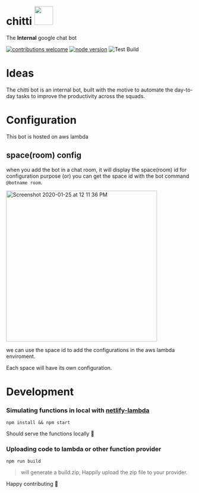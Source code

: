 # chitti <img src="https://user-images.githubusercontent.com/14071264/69639773-270ac980-1083-11ea-88a2-61675321cb4a.png" height="50px" width="50px">
The **Internal** google chat bot

[![contributions welcome](https://img.shields.io/badge/contributions-welcome-brightgreen.svg?style=flat)](https://github.com/prakash-chokalingam/chitti/issues)
[![node version](https://img.shields.io/badge/node-%3E=12-brightgreen.svg?style=flat)](https://github.com/prakash-chokalingam/chitti/issues)
![Test Build](https://github.com/prakash-chokalingam/chitti/workflows/Test%20Build/badge.svg?branch=master)



# Ideas
The chitti bot is an internal bot, built with the motive to automate the day-to-day tasks to improve the productivity across the squads.

# Configuration
This bot is hosted on aws lambda

## space(room) config
when you add the bot in a chat room, it will
display the space(room) id for configuration purpose (or) you can get the space id with the bot command `@botname room`.

<img width="406" alt="Screenshot 2020-01-25 at 12 11 36 PM" src="https://user-images.githubusercontent.com/14071264/73117471-189a3a80-3f6c-11ea-97e5-4b63ad2b8b75.png">

we can use the space id to add the configurations in the aws lambda enviroment.

Each space will have its own configuration.

# Development

### Simulating functions in local with [netlify-lambda](https://github.com/netlify/netlify-lambda)

    npm install && npm start

Should serve the functions locally 🚀

### Uploading code to lambda or other function provider
    npm run build

  > will generate a build.zip, Happily upload the zip file to your provider.

Happy contributing 🎉
